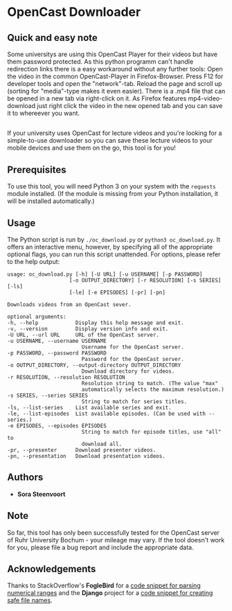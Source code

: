 # OpenCast Downloader

## Quick and easy note
Some universitys are using this OpenCast Player for their videos but have them password protected. As this python programm can't handle redirection links there is a easy workaround without any further tools:
Open the video in the common OpenCast-Player in Firefox-Browser. Press F12 for developer tools and open the "network"-tab. Reload the page and scroll up (sorting for "media"-type makes it even easier). There is a .mp4 file that can be opened in a new tab via right-click on it. As Firefox features mp4-video-download just right click the video in the new opened tab and you can save it to whereever you want.

##
If your university uses OpenCast for lecture videos and you're looking for a simple-to-use downloader so you can save these lecture videos to your mobile devices and use them on the go, this tool is for you!

## Prerequisites

To use this tool, you will need Python 3 on your system with the `requests` module installed. (If the module is missing from your Python installation, it will be installed automatically.)

## Usage

The Python script is run by `./oc_download.py` or `python3 oc_download.py`. It offers an interactive menu, however, by specifying all of the appropriate optional flags, you can run this script unattended. For options, please refer to the help output:

    usage: oc_download.py [-h] [-U URL] [-u USERNAME] [-p PASSWORD]
                        [-o OUTPUT_DIRECTORY] [-r RESOLUTION] [-s SERIES] [-ls]
                        [-le] [-e EPISODES] [-pr] [-pn]

    Downloads videos from an OpenCast sever.

    optional arguments:
    -h, --help            Display this help message and exit.
    -v, --version         Display version info and exit.
    -U URL, --url URL     URL of the OpenCast server.
    -u USERNAME, --username USERNAME
                            Username for the OpenCast server.
    -p PASSWORD, --password PASSWORD
                            Password for the OpenCast server.
    -o OUTPUT_DIRECTORY, --output-directory OUTPUT_DIRECTORY
                            Download directory for videos.
    -r RESOLUTION, --resolution RESOLUTION
                            Resolution string to match. (The value "max"
                            automatically selects the maximum resolution.)
    -s SERIES, --series SERIES
                            String to match for series titles.
    -ls, --list-series    List available series and exit.
    -le, --list-episodes  List available episodes. (Can be used with --series.)
    -e EPISODES, --episodes EPISODES
                            String to match for episode titles, use "all" to
                            download all.
    -pr, --presenter      Download presenter videos.
    -pn, --presentation   Download presentation videos.

## Authors
* **Sora Steenvoort**

## Note

So far, this tool has only been successfully tested for the OpenCast server of Ruhr University Bochum - your mileage may vary. If the tool doesn't work for you, please file a bug report and include the appropriate data.

## Acknowledgements

Thanks to StackOverflow's **FogleBird** for a [code snippet for parsing numerical ranges](https://stackoverflow.com/a/6405228) and the **Django** project for a [code snippet for creating safe file names](https://github.com/django/django/blob/master/django/utils/text.py).
